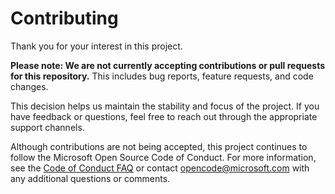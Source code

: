 # Contributing

Thank you for your interest in this project.

**Please note: We are not currently accepting contributions or pull requests for this repository.** This includes bug reports, feature requests, and code changes.

This decision helps us maintain the stability and focus of the project. If you have feedback or questions, feel free to reach out through the appropriate support channels.

Although contributions are not being accepted, this project continues to follow the Microsoft Open Source Code of Conduct. For more information, see the  [Code of Conduct FAQ](https://opensource.microsoft.com/codeofconduct/faq/)
or contact [opencode@microsoft.com](mailto:opencode@microsoft.com) with any additional questions or comments.
